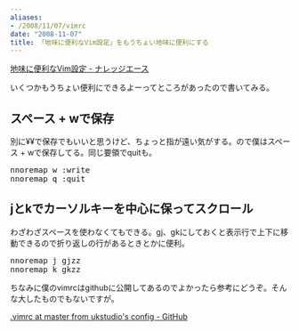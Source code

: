 ```yaml
---
aliases:
- /2008/11/07/vimrc
date: "2008-11-07"
title: 「地味に便利なVim設定」をもうちょい地味に便利にする
---
```

<a href="http://blog.blueblack.net/item_317">地味に便利なVim設定 - ナレッジエース</a>

いくつかもうちょい便利にできるよーってところがあったので書いてみる。

<h2>スペース + wで保存</h2>
別に¥¥で保存でもいいと思うけど、ちょっと指が遠い気がする。ので僕はスペース + wで保存してる。同じ要領でquitも。
<pre lang="vim">
nnoremap <space>w :<c-u>write<cr>
nnoremap <space>q :<c-u>quit<cr>
</pre>

<h2>jとkでカーソルキーを中心に保ってスクロール</h2>
わざわざスペースを使わなくてもできる。gj、gkにしておくと表示行で上下に移動できるので折り返しの行があるときとかに便利。
<pre lang="vim">
nnoremap j gjzz
nnoremap k gkzz
</pre>

ちなみに僕のvimrcはgithubに公開してあるのでよかったら参考にどうぞ。そんな大したものでもないですが。

<a href="http://github.com/ukstudio/config/tree/master">.vimrc at master from ukstudio's config - GitHub</a>
